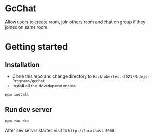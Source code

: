 # GcChat
Allow users to create room, join others room and chat on group if they joined on same room.

# Getting started
## Installation
* Clone this repo and change directory to `Hacktoberfest-2021/Nodejs-Programs/gcchat`
* Install all the dev/dependencies
```bash
npm install
```

## Run dev server
```bash
npm run dev
```
After dev server started visit to `http://localhost:3000`
